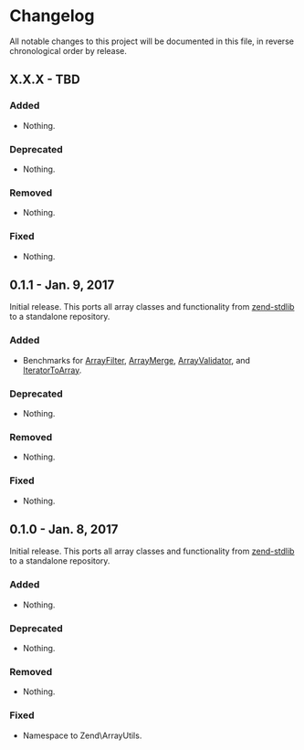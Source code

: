# Changelog

All notable changes to this project will be documented in this file, in reverse chronological order by release.

## X.X.X - TBD

### Added

- Nothing.

### Deprecated

- Nothing.

### Removed

- Nothing.

### Fixed

- Nothing.


## 0.1.1 - Jan. 9, 2017

Initial release. This ports all array classes and functionality from [zend-stdlib](https://github.com/zendframework/zend-stdlib) to a standalone repository.

### Added

- Benchmarks for [ArrayFilter](https://github.com/php-refactoring/zend-array-utility/blob/0.1.1/benchmark/ArrayFilterBench.php), [ArrayMerge](https://github.com/php-refactoring/zend-array-utility/blob/0.1.1/benchmark/ArrayMergeBench.php), [ArrayValidator](https://github.com/php-refactoring/zend-array-utility/blob/0.1.1/benchmark/ArrayValidatorBench.php), and [IteratorToArray](https://github.com/php-refactoring/zend-array-utility/blob/0.1.1/benchmark/IteratorToArrayBench.php).

### Deprecated

- Nothing.

### Removed

- Nothing.

### Fixed

- Nothing.

## 0.1.0 - Jan. 8, 2017

Initial release. This ports all array classes and functionality from [zend-stdlib](https://github.com/zendframework/zend-stdlib) to a standalone repository.

### Added

- Nothing.

### Deprecated

- Nothing.

### Removed

- Nothing.

### Fixed

- Namespace to Zend\ArrayUtils.